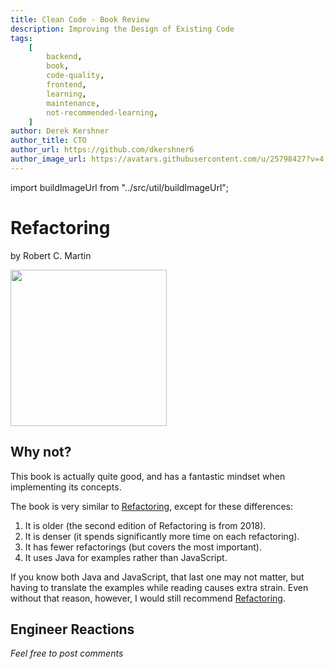 ```yaml
---
title: Clean Code - Book Review
description: Improving the Design of Existing Code
tags:
    [
        backend,
        book,
        code-quality,
        frontend,
        learning,
        maintenance,
        not-recommended-learning,
    ]
author: Derek Kershner
author_title: CTO
author_url: https://github.com/dkershner6
author_image_url: https://avatars.githubusercontent.com/u/25798427?v=4
---
```


import buildImageUrl from "../src/util/buildImageUrl";

# Refactoring

by Robert C. Martin

<div
    style={{
        display: "flex",
        alignItems: "center",
        justifyContent: "center",
        width: "100%",
        overflow: "hidden",
    }}
>
    <img src={buildImageUrl("cleancode.jpg")} height="250" />
</div>

## Why not?

This book is actually quite good, and has a fantastic mindset when implementing its concepts.

The book is very similar to [Refactoring](2021/08/18/refactoring-book), except for these differences:

1. It is older (the second edition of Refactoring is from 2018).
2. It is denser (it spends significantly more time on each refactoring).
3. It has fewer refactorings (but covers the most important).
4. It uses Java for examples rather than JavaScript.

If you know both Java and JavaScript, that last one may not matter, but having to translate the examples while reading causes extra strain. Even without that reason, however, I would still recommend [Refactoring](2021/08/18/refactoring-book).

<!--truncate-->

## Engineer Reactions

_Feel free to post comments_
